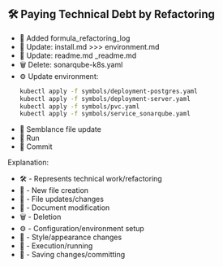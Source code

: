 ## 🛠️ Paying Technical Debt by Refactoring

- 📝 Added formula_refactoring_log
- 🔄 Update: install.md >>> environment.md 
- 📄 Update: readme.md _readme.md
- 🗑️ Delete: sonarqube-k8s.yaml
- ⚙️ Update environment:
    ```bash
    kubectl apply -f symbols/deployment-postgres.yaml
    kubectl apply -f symbols/deployment-server.yaml 
    kubectl apply -f symbols/pvc.yaml
    kubectl apply -f symbols/service_sonarqube.yaml
    ```
- 🎨 Semblance file update
- 🚀 Run
- 💾 Commit

Explanation:
- 🛠️ - Represents technical work/refactoring
- 📝 - New file creation
- 🔄 - File updates/changes
- 📄 - Document modification
- 🗑️ - Deletion
- ⚙️ - Configuration/environment setup
- 🎨 - Style/appearance changes
- 🚀 - Execution/running
- 💾 - Saving changes/committing